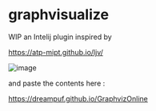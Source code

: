 # graphvisualize

WIP an Intelij plugin inspired by 

https://atp-mipt.github.io/ljv/

![image](https://user-images.githubusercontent.com/4332242/116003661-30dd8700-a5ff-11eb-85bd-706048c7846e.png)

and paste the contents here :

https://dreampuf.github.io/GraphvizOnline




